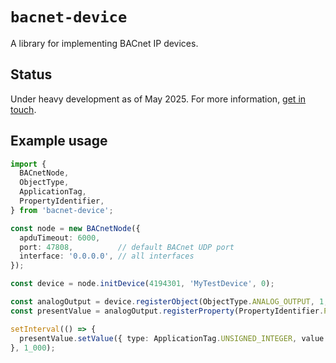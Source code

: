 # `bacnet-device`

A library for implementing BACnet IP devices.

## Status

Under heavy development as of May 2025. For more information, [get in touch][1].

## Example usage

```typescript
import { 
  BACnetNode,
  ObjectType,
  ApplicationTag,
  PropertyIdentifier,
} from 'bacnet-device';

const node = new BACnetNode({
  apduTimeout: 6000,
  port: 47808,          // default BACnet UDP port
  interface: '0.0.0.0', // all interfaces
});

const device = node.initDevice(4194301, 'MyTestDevice', 0);

const analogOutput = device.registerObject(ObjectType.ANALOG_OUTPUT, 1, 'analog output');
const presentValue = analogOutput.registerProperty(PropertyIdentifier.PRESENT_VALUE);

setInterval(() => { 
  presentValue.setValue({ type: ApplicationTag.UNSIGNED_INTEGER, value: Date.now() % 42 });
}, 1_000);
```

[1]: https://github.com/jacoscaz/bacnet-device
